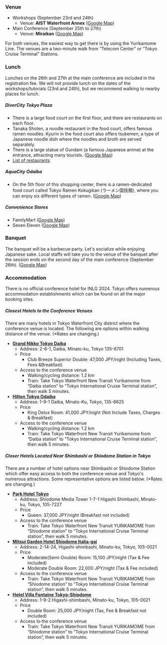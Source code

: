 ### Venue

- Workshops (September 23rd and 24th)
    - Venue: **AIST Waterfront Annex** ([Google Map](https://maps.app.goo.gl/UpkXAwZdbzCpuwv78))
- Main Conference (September 25th to 27th)
    - Venue: **Miraikan** ([Google Map](https://maps.app.goo.gl/me3Yq5ET1QenxpTj8))

For both venues, the easiest way to get there is by using the Yurikamome Line. The venues are a two-minute walk from “Telecom Center” or “Tokyo Cruise Terminal” Stations.

### Lunch

Lunches on the 26th and 27th at the main conference are included in the registration fee. We will not provide lunch on the dates of the workshops/tutorials (23rd and 24th), but we recommend walking to nearby places for lunch.

##### DiverCity Tokyo Plaza

- There is a large food court on the first floor, and there are restaurants on each floor.
- Tanaka Shoten, a noodle restaurant in the food court, offers famous ramen noodles. Kyurin in the food court also offers tsukemen, a type of Japanese noodle dish where the noodles and broth are served separately.
- There is a large statue of Gundam (a famous Japanese anime) at the entrance, attracting many tourists. ([Google Map](https://maps.app.goo.gl/v8SWZHsXSwY6EhFFA))
- [List of restaurants](https://mitsui-shopping-park.com.e.act.hp.transer.com/gourmet/divercity-tokyo/)

##### AquaCity Odaiba

- On the 5th floor of this shopping center, there is a ramen-dedicated food court called Tokyo Ramen Kokugikan (ラーメン国技館), where you can enjoy six different types of ramen. ([Google Map](https://maps.app.goo.gl/PU1GxvynWoj6WE766))

##### Convenience Stores

- FamilyMart ([Google Map](https://maps.app.goo.gl/95navKKQd2ZFyoCf6))
- Seven Eleven ([Google Map](https://maps.app.goo.gl/EEPzjMq8P45XMVhK7))

### Banquet

The banquet will be a barbecue party. Let's socialize while enjoying Japanese sake. Local staffs will take you to the venue of the banquet after the session ends on the second day of the main conference (September 26th). ([Google Map](https://maps.app.goo.gl/kfSboTUYPVPdrboq7))

### Accommodation

There is no official conference hotel for INLG 2024. Tokyo offers numerous accommodation establishments which can be found on all the major booking sites.

##### Closest Hotels to the Conference Venues

There are many hotels in Tokyo Waterfront City district where the conference venue is located.
The following are options within walking distance of the venue.
(*Rates are changing.)

- [**Grand Nikko Tokyo Daiba**](https://www.tokyo.grand-nikko.com/eng/)
    - Address: 2-6-1, Daiba, Minato-ku, Tokyo 135-8701
    - Price
        - Club Breeze Superior Double: 47,000 JPY/night (Including Taxes, Fees &Breakfast)
    - Access to the conference venue
        - Walking/cycling distance: 1.2 km 
        - Train: Take Tokyo Waterfront New Transit Yurikamome from “Daiba station” to “Tokyo International Cruise Terminal station”, then walk 5 minutes.
- [**Hilton Tokyo Odaiba**](https://www3.hilton.com/en/hotels/japan/hilton-tokyo-odaiba-TYOTOHI/index.html)
    - Address: 1-9-1 Daiba, Minato-Ku, Tokyo, 135-8625
    - Price
        - King Delux Room: 41,000 JPY/night (Not Include Taxes, Charges & Breakfast) 
    - Access to the conference venue
        - Walking/cycling distance: 1.2 km
        - Train: Take Tokyo Waterfront New Transit Yurikamome from “Daiba station” to “Tokyo International Cruise Terminal station”, then walk 5 minutes.

##### Closer Hotels Located Near Shimbashi or Shiodome Station in Tokyo

There are a number of hotel options near Shimbashi or Shiodome Station which offer easy access to both the conference venue and Tokyo's numerous attractions. Some representative options are listed below. (*Rates are changing.)

- [**Park Hotel Tokyo**](https://parkhoteltokyo.com/)
    - Address: Shiodome Media Tower 1-7-1 Higashi Shimbashi, Minato-ku, Tokyo, 105-7227
    - Price
        - Queen: 37,000 JPY/night (Breakfast not included)
    - Access to the conference venue
        - Train: Take Tokyo Waterfront New Transit YURIKAMOME from “Shiodome station” to “Tokyo International Cruise Terminal station”, then walk 5 minutes.
- [**Mitsui Garden Hotel Shiodome Italia-gai**](https://www.gardenhotels.co.jp/shiodome-italiagai/eng/)
    - Address: 2-14-24, Higashi-shimbashi, Minato-ku, Tokyo, 105-0021
    - Price
        - Moderate(Semi-Double) Room: 15,100 JPY/night (Tax & Fee included)
        - Moderate Double Room: 22,000 JPY/night (Tax & Fee included)
    - Access to the conference venue
        - Train: Take Tokyo Waterfront New Transit YURIKAMOME from “Shiodome station” to “Tokyo International Cruise Terminal station”, then walk 5 minutes.
- [**Hotel Villa Fontaine Tokyo-Shiodome**](https://www.hvf.jp/eng/shiodome/)
    - Address: 1-9-2 Higashi-shimbashi, Minato-ku, Tokyo, 105-0021
    - Price
        - Double Room: 25,000 JPY/night (Tax, Fee & Breakfast not included)
    - Access to the conference venue
        - Train: Take Tokyo Waterfront New Transit YURIKAMOME from “Shiodome station” to “Tokyo International Cruise Terminal station”, then walk 5 minutes.
